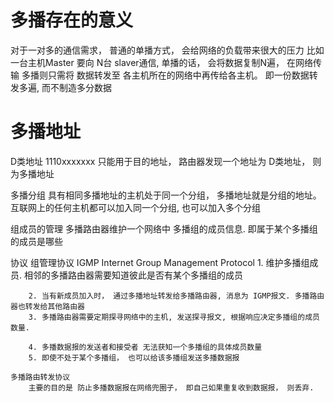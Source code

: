 # 多播存在的意义

对于一对多的通信需求， 普通的单播方式， 会给网络的负载带来很大的压力
比如一台主机Master 要向 N台 slaver通信, 单播的话， 会将数据复制N遍， 在网络传输
多播则只需将 数据转发至 各主机所在的网络中再传给各主机。 即一份数据转发多遍, 而不制造多分数据

# 多播地址
D类地址
    1110xxxxxxx
    只能用于目的地址， 路由器发现一个地址为 D类地址， 则为多播地址

多播分组
    具有相同多播地址的主机处于同一个分组， 多播地址就是分组的地址。
    互联网上的任何主机都可以加入同一个分组, 也可以加入多个分组

组成员的管理
    多播路由器维护一个网络中 多播组的成员信息. 即属于某个多播组的成员是哪些

协议
    组管理协议 IGMP
        Internet Group Management Protocol
        1. 维护多播组成员. 相邻的多播路由器需要知道彼此是否有某个多播组的成员

        2. 当有新成员加入时， 通过多播地址转发给多播路由器, 消息为 IGMP报文. 多播路由器也转发给其他路由器
        3. 多播路由器需要定期探寻网络中的主机, 发送探寻报文, 根据响应决定多播组的成员数量.

        4. 多播数据报的发送者和接受者 无法获知一个多播组的具体成员数量
        5. 即使不处于某个多播组， 也可以给该多播组发送多播数据报

    多播路由转发协议
        主要的目的是 防止多播数据报在网络兜圈子， 即自己如果重复收到数据报， 则丢弃.
